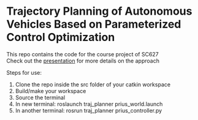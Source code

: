 # Trajectory Planning of Autonomous Vehicles Based on Parameterized Control Optimization

This repo contains the code for the course project of SC627<br>
Check out the [presentation](https://docs.google.com/presentation/d/1ZSfa5q7nca_gwPYKrbJI0X0-WCjAuhYOo1cYXzEIMkc/edit?usp=sharing) for more details on the approach<br>

Steps for use:

1. Clone the repo inside the src folder of your catkin workspace
2. Build/make your workspace
3. Source the terminal
4. In new terminal: roslaunch traj_planner prius_world.launch
5. In another terminal: rosrun traj_planner prius_controller.py
